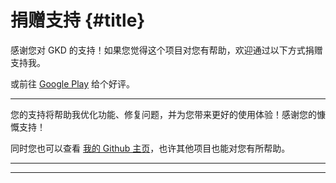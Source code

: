 # 捐赠支持 {#title}

感谢您对 GKD 的支持！如果您觉得这个项目对您有帮助，欢迎通过以下方式捐赠支持我。

或前往 [Google Play](https://play.google.com/store/apps/details?id=li.songe.gkd) 给个好评。

---

您的支持将帮助我优化功能、修复问题，并为您带来更好的使用体验！感谢您的慷慨支持！

同时您也可以查看 [我的 Github 主页](https://github.com/lisonge)，也许其他项目也能对您有所帮助。

---

<GImg src="0046.png" />

---

<GImg src="0047.png" />
